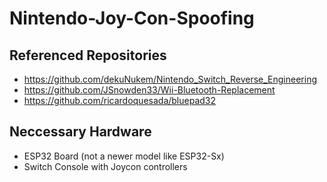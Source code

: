 # Nintendo-Joy-Con-Spoofing

## Referenced Repositories
- https://github.com/dekuNukem/Nintendo_Switch_Reverse_Engineering
- https://github.com/JSnowden33/Wii-Bluetooth-Replacement
- https://github.com/ricardoquesada/bluepad32

## Neccessary Hardware
* ESP32 Board (not a newer model like ESP32-Sx)
* Switch Console with Joycon controllers

